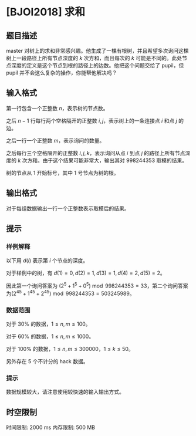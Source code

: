 # [BJOI2018] 求和

## 题目描述

master 对树上的求和非常感兴趣。他生成了一棵有根树，并且希望多次询问这棵树上一段路径上所有节点深度的 $k$ 次方和，而且每次的 $k$ 可能是不同的。此处节点深度的定义是这个节点到根的路径上的边数。他把这个问题交给了 pupil，但 pupil 并不会这么复杂的操作，你能帮他解决吗？

## 输入格式

第一行包含一个正整数 $n$，表示树的节点数。

之后 $n-1$ 行每行两个空格隔开的正整数 $i, j$，表示树上的一条连接点 $i$ 和点 $j$ 的边。

之后一行一个正整数 $m$，表示询问的数量。

之后每行三个空格隔开的正整数 $i, j, k$，表示询问从点 $i$ 到点 $j$ 的路径上所有节点深度的 $k$ 次方和。由于这个结果可能非常大，输出其对 $998244353$ 取模的结果。

树的节点从 $1$ 开始标号，其中 $1$ 号节点为树的根。

## 输出格式

对于每组数据输出一行一个正整数表示取模后的结果。


## 提示

### 样例解释

以下用 $d (i)$ 表示第 $i$ 个节点的深度。

对于样例中的树，有 $d (1) = 0, d (2) = 1, d (3) = 1, d (4) = 2, d (5) = 2$。

因此第一个询问答案为 $(2^5 + 1^5 + 0^5) \bmod 998244353 = 33$，第二个询问答案为$(2^{45} + 1^{45} + 2^{45}) \bmod 998244353 = 503245989$。

### 数据范围

对于 $30\%$ 的数据，$1 \leq n,m \leq 100$。

对于 $60\%$ 的数据，$1 \leq n,m \leq 1000$。

对于 $100\%$ 的数据，$1 \leq n,m \leq 300000$，$1 \leq k \leq 50$。

另外存在 5 个不计分的 hack 数据。

### 提示

数据规模较大，请注意使用较快速的输入输出方式。

## 时空限制

时间限制: 2000 ms
内存限制: 500 MB
